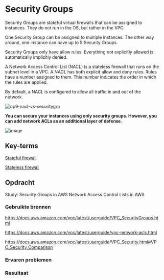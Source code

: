 # Security Groups
Security Groups are stateful virtual firewalls that can be assigned to instances. They do not run in the OS, but rather in the VPC.

One Security Group can be assigned to multiple instances. The other way around, one instance can have up to 5 Security Groups.

Security Groups only have allow rules. Everything not explicitly allowed is automatically implicitly denied.

A Network Access Control List (NACL) is a stateless firewall that runs on the subnet level in a VPC.
A NACL has both explicit allow and deny rules. Rules have a number assigned to them. This number indicates the order in which the rules are applied.

By default, a NACL is configured to allow all traffic in and out of the network.

![op9-nacl-vs-securitygrp](https://user-images.githubusercontent.com/4924632/146643719-f7d7df83-ce49-4024-b58e-15be544b7cbf.png)

**You can secure your instances using only security groups. However, you can add network ACLs as an additional layer of defense.**

![image](https://user-images.githubusercontent.com/4924632/146643740-67301daa-4d3f-464d-a784-43d785db5120.png)


## Key-terms
[Stateful firewall](https://github.com/techgrounds/cloud-6-repo-NederLANA/blob/ca953f22fa1d698e7f06f07784370e6c010e2190/beschrijvingen/aws-cloud-glossary.md)

[Stateless firewall](https://github.com/techgrounds/cloud-6-repo-NederLANA/blob/ca953f22fa1d698e7f06f07784370e6c010e2190/beschrijvingen/aws-cloud-glossary.md)

## Opdracht

Study:
Security Groups in AWS
Network Access Control Lists in AWS

### Gebruikte bronnen
https://docs.aws.amazon.com/vpc/latest/userguide/VPC_SecurityGroups.html

https://docs.aws.amazon.com/vpc/latest/userguide/vpc-network-acls.html

https://docs.aws.amazon.com/vpc/latest/userguide/VPC_Security.html#VPC_Security_Comparison


### Ervaren problemen


### Resultaat

